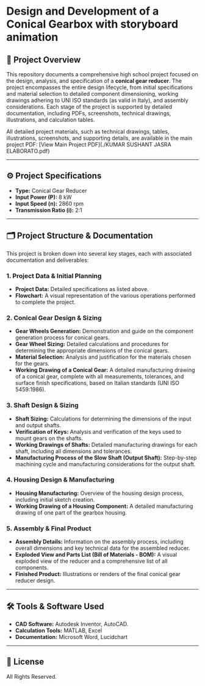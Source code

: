 # Design and Development of a Conical Gearbox with storyboard animation


## 📜 Project Overview
This repository documents a comprehensive high school project focused on the design, analysis, and specification of a **conical gear reducer**. The project encompasses the entire design lifecycle, from initial specifications and material selection to detailed component dimensioning, working drawings adhering to UNI ISO standards (as valid in Italy), and assembly considerations. Each stage of the project is supported by detailed documentation, including PDFs, screenshots, technical drawings, illustrations, and calculation tables.

All detailed project materials, such as technical drawings, tables, illustrations, screenshots, and supporting details, are available in the main project PDF: [View Main Project PDF](./KUMAR SUSHANT JASRA ELABORATO.pdf)

---

## ⚙️ Project Specifications

* **Type:** Conical Gear Reducer
* **Input Power (P):** 8 kW
* **Input Speed (n):** 2860 rpm
* **Transmission Ratio (i):** 2:1

---

## 🗂️ Project Structure & Documentation
This project is broken down into several key stages, each with associated documentation and deliverables:

### 1. Project Data & Initial Planning
* **Project Data:** Detailed specifications as listed above.
* **Flowchart:** A visual representation of the various operations performed to complete the project.


### 2. Conical Gear Design & Sizing
* **Gear Wheels Generation:** Demonstration and guide on the component generation process for conical gears.
* **Gear Wheel Sizing:** Detailed calculations and procedures for determining the appropriate dimensions of the conical gears.
* **Material Selection:** Analysis and justification for the materials chosen for the gears.
* **Working Drawing of a Conical Gear:** A detailed manufacturing drawing of a conical gear, complete with all measurements, tolerances, and surface finish specifications, based on Italian standards (UNI ISO 5459:1986).


### 3. Shaft Design & Sizing
* **Shaft Sizing:** Calculations for determining the dimensions of the input and output shafts.
* **Verification of Keys:** Analysis and verification of the keys used to mount gears on the shafts.
* **Working Drawings of Shafts:** Detailed manufacturing drawings for each shaft, including all dimensions and tolerances.
* **Manufacturing Process of the Slow Shaft (Output Shaft):** Step-by-step machining cycle and manufacturing considerations for the output shaft.


### 4. Housing Design & Manufacturing
* **Housing Manufacturing:** Overview of the housing design process, including initial sketch creation.
* **Working Drawing of a Housing Component:** A detailed manufacturing drawing of one part of the gearbox housing.


### 5. Assembly & Final Product
* **Assembly Details:** Information on the assembly process, including overall dimensions and key technical data for the assembled reducer.
* **Exploded View and Parts List (Bill of Materials - BOM):** A visual exploded view of the reducer and a comprehensive list of all components.
* **Finished Product:** Illustrations or renders of the final conical gear reducer design.

---

## 🛠️ Tools & Software Used

* **CAD Software:** Autodesk Inventor, AutoCAD.
* **Calculation Tools:** MATLAB, Excel
* **Documentation:** Microsoft Word, Lucidchart

---

## 📄 License
All Rights Reserved.
